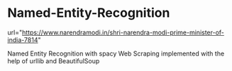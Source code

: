 # Named-Entity-Recognition

url="https://www.narendramodi.in/shri-narendra-modi-prime-minister-of-india-7814"

Named Entity Recognition with spacy
Web Scraping implemented with the help of urllib and BeautifulSoup
